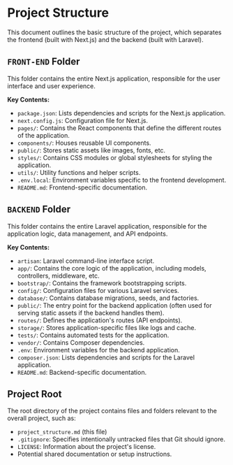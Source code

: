 # Project Structure

This document outlines the basic structure of the project, which separates the frontend (built with Next.js) and the backend (built with Laravel).

## `FRONT-END` Folder

This folder contains the entire Next.js application, responsible for the user interface and user experience.

**Key Contents:**

* `package.json`: Lists dependencies and scripts for the Next.js application.
* `next.config.js`: Configuration file for Next.js.
* `pages/`: Contains the React components that define the different routes of the application.
* `components/`: Houses reusable UI components.
* `public/`: Stores static assets like images, fonts, etc.
* `styles/`: Contains CSS modules or global stylesheets for styling the application.
* `utils/`: Utility functions and helper scripts.
* `.env.local`: Environment variables specific to the frontend development.
* `README.md`: Frontend-specific documentation.

## `BACKEND` Folder

This folder contains the entire Laravel application, responsible for the application logic, data management, and API endpoints.

**Key Contents:**

* `artisan`: Laravel command-line interface script.
* `app/`: Contains the core logic of the application, including models, controllers, middleware, etc.
* `bootstrap/`: Contains the framework bootstrapping scripts.
* `config/`: Configuration files for various Laravel services.
* `database/`: Contains database migrations, seeds, and factories.
* `public/`: The entry point for the backend application (often used for serving static assets if the backend handles them).
* `routes/`: Defines the application's routes (API endpoints).
* `storage/`: Stores application-specific files like logs and cache.
* `tests/`: Contains automated tests for the application.
* `vendor/`: Contains Composer dependencies.
* `.env`: Environment variables for the backend application.
* `composer.json`: Lists dependencies and scripts for the Laravel application.
* `README.md`: Backend-specific documentation.

## Project Root

The root directory of the project contains files and folders relevant to the overall project, such as:

* `project_structure.md` (this file)
* `.gitignore`: Specifies intentionally untracked files that Git should ignore.
* `LICENSE`: Information about the project's license.
* Potential shared documentation or setup instructions.
